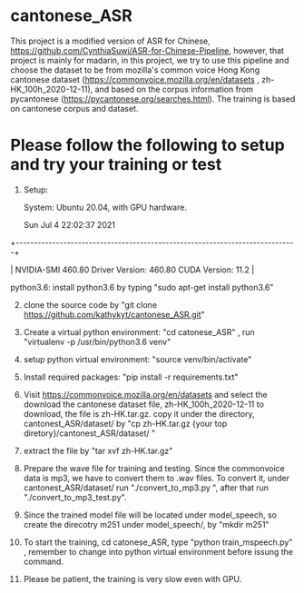 # cantonese_ASR

This project is a modified version of ASR for Chinese, https://github.com/CynthiaSuwi/ASR-for-Chinese-Pipeline, however, that project is mainly for madarin, in this project, we try to use this pipeline and choose the dataset to be from mozilla's common voice Hong Kong cantonese dataset (https://commonvoice.mozilla.org/en/datasets , zh-HK_100h_2020-12-11), and based on the corpus information from pycantonese (https://pycantonese.org/searches.html). The training is based on cantonese corpus and dataset. 


Please follow the following to setup and try your training or test
===================================================================
1. Setup:

   System: Ubuntu 20.04, with GPU hardware. 
   
   Sun Jul  4 22:02:37 2021       
   
+-----------------------------------------------------------------------------+

| NVIDIA-SMI 460.80       Driver Version: 460.80       CUDA Version: 11.2     |


   python3.6: install python3.6 by typing "sudo apt-get install python3.6" 
   
2. clone the source code by "git clone https://github.com/kathykyt/cantonese_ASR.git"

3. Create a virtual python environment: "cd catonese_ASR" , run "virtualenv -p /usr/bin/python3.6 venv"

4. setup python virtual environment: "source venv/bin/activate" 

6. Install required packages: "pip install -r requirements.txt" 

5. Visit https://commonvoice.mozilla.org/en/datasets and select the download the cantonese dataset file, zh-HK_100h_2020-12-11 to download, the file is zh-HK.tar.gz. copy it under the directory, cantonest_ASR/dataset/
by "cp zh-HK.tar.gz {your top diretory}/cantonest_ASR/dataset/ "

6. extract the file by "tar xvf zh-HK.tar.gz"

7. Prepare the wave file for training and testing. Since the commonvoice data is mp3, we have to convert them to .wav files. To convert it, under cantonest_ASR/dataset/ run "./convert_to_mp3.py ", after that run "./convert_to_mp3_test.py". 

8. Since the trained model file will be located under model_speech, so create the direcotry m251 under model_speech/, by "mkdir m251" 

9. To start the training, cd catonese_ASR, type "python train_mspeech.py" , remember to change into python virtual environment before issung the command.

10. Please be patient, the training is very slow even with GPU.

